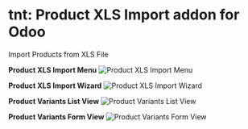 # tnt: Product XLS Import addon for Odoo

Import Products from XLS File

**Product XLS Import Menu**
![Product XLS Import Menu](https://raw.githubusercontent.com/dimgunner/tnt_bom_product/master/screens/xls01.png)

**Product XLS Import Wizard**
![Product XLS Import Wizard](https://raw.githubusercontent.com/dimgunner/tnt_bom_product/master/screens/xls02.png)

**Product Variants List View**
![Product Variants List View](https://raw.githubusercontent.com/dimgunner/tnt_bom_product/master/screens/xls03.png)

**Product Variants Form View**
![Product Variants Form View](https://raw.githubusercontent.com/dimgunner/tnt_bom_product/master/screens/xls04.png)
